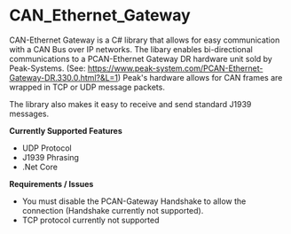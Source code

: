 # CAN_Ethernet_Gateway


CAN-Ethernet Gateway is a C# library that allows for easy communication with a CAN Bus over IP networks. 
 The libary enables bi-directional communications to a PCAN-Ethernet Gateway DR hardware unit sold by Peak-Systems.
  (See: https://www.peak-system.com/PCAN-Ethernet-Gateway-DR.330.0.html?&L=1) 
  Peak's hardware allows for CAN frames are wrapped in TCP or UDP message packets. 

The library also makes it easy to receive and send standard J1939 messages. 


<b>Currently Supported Features</b>
- UDP Protocol
- J1939 Phrasing
- .Net Core

<b>Requirements / Issues</b>
- You must disable the PCAN-Gateway Handshake to allow the connection (Handshake currently not supported).
- TCP protocol currently not supported
